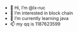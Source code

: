 - 👋 Hi, I’m @lx-ruc
- 👀 I’m interested in block chain
- 🌱 I’m currently learning java
- 📫 my qq is 1187623599

<!---
lx-ruc/lx-ruc is a ✨ special ✨ repository because its `README.md` (this file) appears on your GitHub profile.
You can click the Preview link to take a look at your changes.
--->
